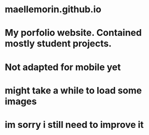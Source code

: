 # maellemorin.github.io
# My porfolio website. Contained mostly student projects. 
# Not adapted for mobile yet
# might take a while to load some images
# im sorry i still need to improve it
